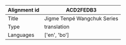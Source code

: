 |Alignment id | ACD2FEDB3
| --- | --- 
|Title | Jigme Tenpé Wangchuk Series 
|Type | translation
|Languages | ['en', 'bo']